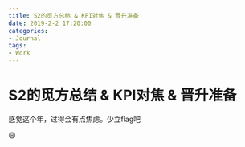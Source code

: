 ```yaml
---
title: S2的觅方总结 & KPI对焦 & 晋升准备
date: 2019-2-2 17:20:00
categories:
- Journal
tags:
- Work
---
```


# S2的觅方总结 & KPI对焦 & 晋升准备
感觉这个年，过得会有点焦虑。少立flag吧

:weary: